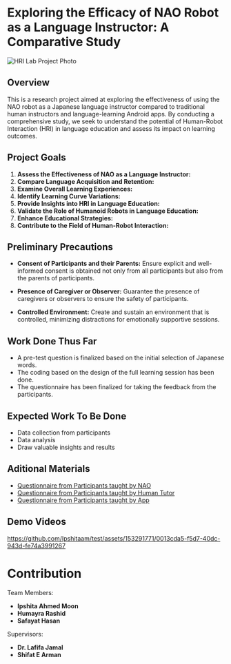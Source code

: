 # Exploring the Efficacy of NAO Robot as a Language Instructor: A Comparative Study


![HRI Lab Project Photo](https://github.com/Ipshitaam/test/assets/153291771/b6f2f0a0-23e2-4ebe-ac8b-5b960b78b6f0)

## Overview

This is a research project aimed at exploring the effectiveness of using the NAO robot as a Japanese language instructor compared to traditional human instructors and language-learning Android apps. By conducting a comprehensive study, we seek to understand the potential of Human-Robot Interaction (HRI) in language education and assess its impact on learning outcomes.

## Project Goals

1. **Assess the Effectiveness of NAO as a Language Instructor:**
2. **Compare Language Acquisition and Retention:**
3. **Examine Overall Learning Experiences:**
4. **Identify Learning Curve Variations:**
5. **Provide Insights into HRI in Language Education:**
6. **Validate the Role of Humanoid Robots in Language Education:**
7. **Enhance Educational Strategies:**
8. **Contribute to the Field of Human-Robot Interaction:**


## Preliminary Precautions
- **Consent of Participants and their Parents:** Ensure explicit and well-informed consent is obtained not only from all participants but also from the parents of participants.
* **Presence of Caregiver or Observer:** Guarantee the presence of caregivers or observers to ensure the safety of participants.
+ **Controlled Environment:** Create and sustain an environment that is controlled, minimizing distractions for emotionally supportive sessions.


## Work Done Thus Far
- A pre-test question is finalized based on the initial selection of Japanese words.
- The coding based on the design of the full learning session has been done.
- The questionnaire has been finalized for taking the feedback from the participants.


## Expected Work To Be Done
- Data collection from participants
- Data analysis
- Draw valuable insights and results


## Aditional Materials
- [Questionnaire from Participants taught by NAO](https://forms.gle/cb5Tq33DQb1nuW9y7)
- [Questionnaire from Participants taught by Human Tutor](https://forms.gle/SZExkoHBJYKFv5sh6)
- [Questionnaire from Participants taught by App](https://forms.gle/SZExkoHBJYKFv5sh6)


## Demo Videos
https://github.com/Ipshitaam/test/assets/153291771/0013cda5-f5d7-40dc-943d-fe74a3991267


# Contribution
Team Members:
- **Ipshita Ahmed Moon**
- **Humayra Rashid**
- **Safayat Hasan**

Supervisors:
- **Dr. Lafifa Jamal**
- **Shifat E Arman**

